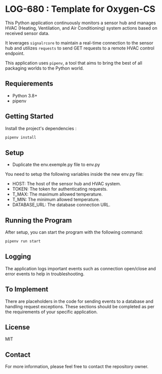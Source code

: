 # LOG-680 : Template for Oxygen-CS

This Python application continuously monitors a sensor hub and manages HVAC (Heating, Ventilation, and Air Conditioning) system actions based on received sensor data.

It leverages `signalrcore` to maintain a real-time connection to the sensor hub and utilizes `requests` to send GET requests to a remote HVAC control endpoint.

This application uses `pipenv`, a tool that aims to bring the best of all packaging worlds to the Python world.

## Requierements

- Python 3.8+
- pipenv

## Getting Started

Install the project's dependencies :

```bash
pipenv install
```

## Setup
- Duplicate the env.exemple.py file to env.py

You need to setup the following variables inside the new env.py file:

- HOST: The host of the sensor hub and HVAC system.
- TOKEN: The token for authenticating requests.
- T_MAX: The maximum allowed temperature.
- T_MIN: The minimum allowed temperature.
- DATABASE_URL: The database connection URL.

## Running the Program

After setup, you can start the program with the following command:

```bash
pipenv run start
```

## Logging

The application logs important events such as connection open/close and error events to help in troubleshooting.

## To Implement

There are placeholders in the code for sending events to a database and handling request exceptions. These sections should be completed as per the requirements of your specific application.

## License

MIT

## Contact

For more information, please feel free to contact the repository owner.

